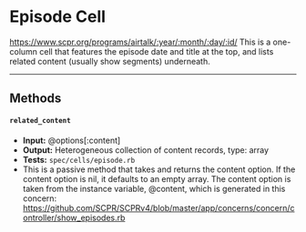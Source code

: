 # Episode Cell
https://www.scpr.org/programs/airtalk/:year/:month/:day/:id/
This is a one-column cell that features the episode date and title at the top, and lists related content (usually show segments) underneath.

---

## Methods

#### `related_content`
- **Input:** @options[:content]
- **Output:** Heterogeneous collection of content records, type: array
- **Tests:** `spec/cells/episode.rb`
- This is a passive method that takes and returns the content option. If the content option is nil, it defaults to an empty array. The content option is taken from the instance variable, @content, which is generated in this concern: https://github.com/SCPR/SCPRv4/blob/master/app/concerns/concern/controller/show_episodes.rb